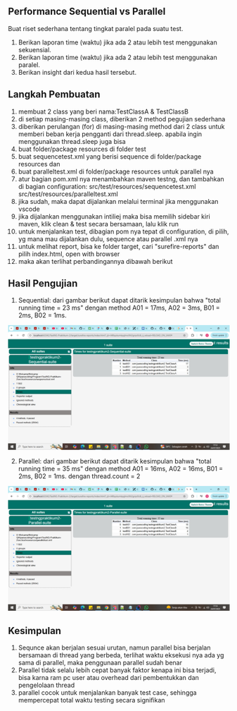 Performance Sequential vs Parallel 
--

Buat riset sederhana tentang tingkat paralel pada suatu test.

1. Berikan laporan time (waktu) jika ada 2 atau lebih test menggunakan sekuensial.
2. Berikan laporan time (waktu) jika ada 2 atau lebih test menggunakan paralel.
3. Berikan insight dari kedua hasil tersebut.

Langkah Pembuatan
--
1. membuat 2 class yang beri nama:TestClassA & TestClassB
2. di setiap masing-masing class, diberikan 2 method pegujian sederhana
3. diberikan perulangan (for) di masing-masing method dari 2 class untuk memberi beban kerja pengganti dari thread.sleep. 
apabila ingin menggunakan thread.sleep juga bisa
4. buat folder/package resources di folder test
6. buat sequencetest.xml yang berisi sequence di folder/package resources dan 
7. buat paralleltest.xml di folder/package resources untuk parallel nya
8. atur bagian pom.xml nya menambahkan maven testng, dan tambahkan di bagian configuration:
   <suiteXmlFile>src/test/resources/sequencetest.xml</suiteXmlFile>
   <suiteXmlFile>src/test/resources/paralleltest.xml</suiteXmlFile>
9. jika sudah, maka dapat dijalankan melalui terminal jika menggunakan vscode
10. jika dijalankan menggunakan intiliej maka bisa memilih sidebar kiri maven, klik clean & test secara bersamaan, lalu klik run
11. untuk menjalankan test, dibagian pom nya tepat di configuration, di pilih, yg mana mau dijalankan dulu, sequence atau parallel .xml nya
12. untuk melihat report, bisa ke folder target, cari "surefire-reports" dan pilih index.html, open with browser 
13. maka akan terlihat perbandingannya dibawah berikut

Hasil Pengujian
--
1. Sequential: dari gambar berikut dapat ditarik kesimpulan bahwa "total running time = 23 ms"
dengan method A01 = 17ms, A02 = 3ms, B01 = 2ms, B02 = 1ms.

![img_2.png](img_2.png)

2. Parallel: dari gambar berikut dapat ditarik kesimpulan bahwa "total running time = 35 ms"
   dengan method A01 = 16ms, A02 = 16ms, B01 = 2ms, B02 = 1ms. dengan thread.count = 2

![img_3.png](img_3.png)

Kesimpulan
--

1. Sequnce akan berjalan sesuai urutan, namun parallel bisa berjalan bersamaan di thread yang berbeda,
terlihat waktu eksekusi nya ada yg sama di parallel, maka penggunaan parallel sudah benar
2. Parallel tidak selalu lebih cepat
banyak faktor kenapa ini bisa terjadi, bisa karna ram pc user atau overhead dari pembentukkan dan pengelolaan thread
3. parallel cocok untuk menjalankan banyak test case, sehingga mempercepat total waktu testing secara signifikan
